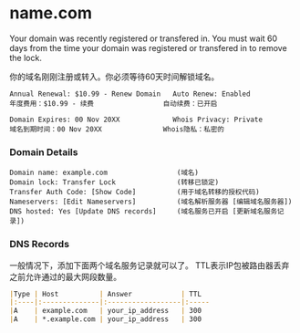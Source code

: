 
# name.com

Your domain was recently registered or transfered in.
You must wait 60 days from the time your domain was registered or transfered in to remove the lock.

你的域名刚刚注册或转入。你必须等待60天时间解锁域名。

```
Annual Renewal: $10.99 - Renew Domain   Auto Renew: Enabled
年度费用：$10.99 - 续费                 自动续费：已开启

Domain Expires: 00 Nov 20XX             Whois Privacy: Private
域名到期时间：00 Nov 20XX               Whois隐私：私密的
```

### Domain Details

```
Domain name: example.com                 (域名)  
Domain lock: Transfer Lock               (转移已锁定)  
Transfer Auth Code: [Show Code]          (用于域名转移的授权代码)  
Nameservers: [Edit Nameservers]          (域名解析服务器 [编辑域名服务器])  
DNS hosted: Yes [Update DNS records]     (域名服务已开启 [更新域名服务记录])  
```

### DNS Records

一般情况下，添加下面两个域名服务记录就可以了。
TTL表示IP包被路由器丢弃之前允许通过的最大网段数量。
```markdown
|Type | Host          | Answer            | TTL
|:----|:--------------|:------------------|:-----
|A    | example.com   | your_ip_address   | 300
|A    | *.example.com | your_ip_address   | 300
```

